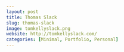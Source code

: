 ```yaml
---
layout: post
title: Thomas Slack
slug: thomas-slack
image: tomkellyslack.png
website: http://tomkellyslack.com/
categories: [Minimal, Portfolio, Personal]
---
```

